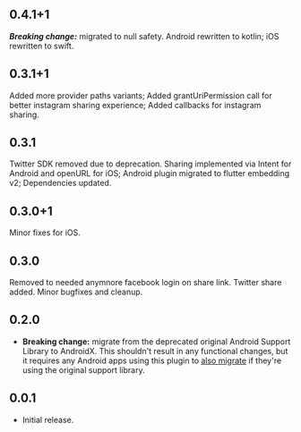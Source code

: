## 0.4.1+1
***Breaking change:*** migrated to null safety.
Android rewritten to kotlin;
iOS rewritten to swift.

## 0.3.1+1
Added more provider paths variants;
Added grantUriPermission call for better instagram sharing experience;
Added callbacks for instagram sharing.

## 0.3.1
Twitter SDK removed due to deprecation. Sharing implemented via Intent for Android and openURL for iOS;
Android plugin migrated to flutter embedding v2;
Dependencies updated.

## 0.3.0+1
Minor fixes for iOS.

## 0.3.0
Removed to needed anymnore facebook login on share link. Twitter share added. Minor bugfixes and cleanup.

## 0.2.0

* **Breaking change:** migrate from the deprecated original Android Support Library to AndroidX. This shouldn't result in any functional changes, but it requires any Android apps using this plugin to [also migrate](https://flutter.dev/docs/development/packages-and-plugins/androidx-compatibility) if they're using the original support library.

## 0.0.1

* Initial release.
